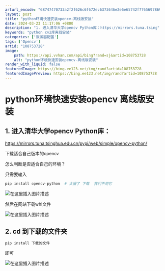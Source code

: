 ```yaml
---
arturl_encode: "68747470733a2f2f626c6f672e:6373646e2e6e65742f77656978696e5f34333430323737352f:61727469636c652f64657461696c732f313038373533373238"
layout: post
title: "python环境快速安装opencv-离线版安装"
date: 2024-03-23 11:17:06 +0800
description: "1. 进入清华大学opencv Python库：https://mirrors.tuna.tsing"
keywords: "python cv2库离线安装"
categories: ['服务器配置']
tags: ['Opencv']
artid: "108753728"
image:
    path: https://api.vvhan.com/api/bing?rand=sj&artid=108753728
    alt: "python环境快速安装opencv-离线版安装"
render_with_liquid: false
featuredImage: https://bing.ee123.net/img/rand?artid=108753728
featuredImagePreview: https://bing.ee123.net/img/rand?artid=108753728
---
```


# python环境快速安装opencv 离线版安装

## 1. 进入清华大学opencv Python库：

https://mirrors.tuna.tsinghua.edu.cn/pypi/web/simple/opencv-python/

下载适合自己版本的opencv

怎么判断是否适合自己的环境？
  
只需要输入

```python
pip install opencv-python  # 太慢了 下载  我们不用它

```

![在这里插入图片描述](https://i-blog.csdnimg.cn/blog_migrate/4cfe3a92caffadb8a3ed41eedc1d7459.png#pic_center)
  
然后在网站下载whl文件
  
![在这里插入图片描述](https://i-blog.csdnimg.cn/blog_migrate/1d2d0a112a443ec340a2acd8e30376f7.png#pic_center)

## 2. cd 到下载的文件夹

```python
pip install 下载的文件

```

即可
  
![在这里插入图片描述](https://i-blog.csdnimg.cn/blog_migrate/91d1aef55e2cfa6394097b424bef6641.png#pic_center)